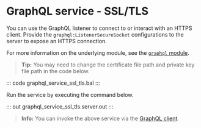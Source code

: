 # GraphQL service - SSL/TLS

You can use the GraphQL listener to connect to or interact with an HTTPS client. Provide the `graphql:ListenerSecureSocket` configurations to the server to expose an HTTPS connection.

For more information on the underlying module, see the [`graphql` module](https://lib.ballerina.io/ballerina/graphql/latest/).

>**Tip:** You may need to change the certificate file path and private key file path in the code below.

::: code graphql_service_ssl_tls.bal :::

Run the service by executing the command below.

::: out graphql_service_ssl_tls.server.out :::

>**Info:** You can invoke the above service via the [GraphQL client](/learn/by-example/graphql-client/).
